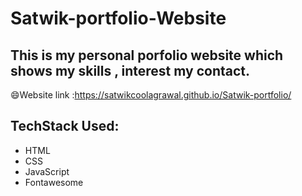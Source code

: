 # Satwik-portfolio-Website
## This is my personal porfolio website which shows my skills , interest my contact.

:smile:Website link :https://satwikcoolagrawal.github.io/Satwik-portfolio/

## TechStack Used:
- HTML
- CSS
- JavaScript
- Fontawesome
